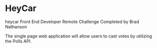 # HeyCar 
 
heycar Front End Developer Remote Challenge
Completed by Brad Nathanson

 The single page web application will allow users to cast votes by utilizing the Polls API.